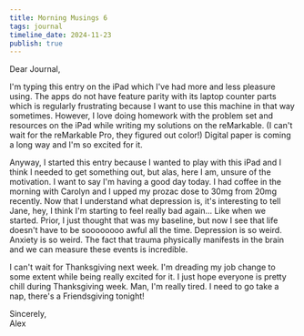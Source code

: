 ```yaml
---
title: Morning Musings 6
tags: journal
timeline_date: 2024-11-23
publish: true
---
```


Dear Journal,

I'm typing this entry on the iPad which I've had more and less pleasure using. The apps do not have feature parity with its laptop counter parts which is regularly frustrating because I want to use this machine in that way sometimes. However, I love doing homework with the problem set and resources on the iPad while writing my solutions on the reMarkable. (I can't wait for the reMarkable Pro, they figured out color!) Digital paper is coming a long way and I'm so excited for it.

Anyway, I started this entry because I wanted to play with this iPad and I think I needed to get something out, but alas, here I am, unsure of the motivation. I want to say I'm having a good day today. I had coffee in the morning with Carolyn and I upped my prozac dose to 30mg from 20mg recently. Now that I understand what depression is, it's interesting to tell Jane, hey, I think I'm starting to feel really bad again... Like when we started. Prior, I just thought that was my baseline, but now I see that life doesn't have to be soooooooo awful all the time. Depression is so weird. Anxiety is so weird. The fact that trauma physically manifests in the brain and we can measure these events is incredible.

I can't wait for Thanksgiving next week. I'm dreading my job change to some extent while being really excited for it. I just hope everyone is pretty chill during Thanksgiving week. Man, I'm really tired. I need to go take a nap, there's a Friendsgiving tonight!

Sincerely,\
Alex
